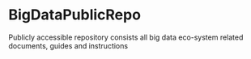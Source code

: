 # BigDataPublicRepo
Publicly accessible repository consists all big data eco-system related documents, guides and instructions
